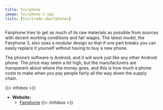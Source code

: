 ```yaml
---
title: Fairphone
image: fairphone-3.jpg
lists: [fairtrade-smartphones]
---
```

Fairphone tries to get as much of its raw materials as possible from sources
with decent working conditions and fair wages. The latest model, the
Fairphone 3, also uses a modular design so that if one part breaks you can
easily replace it yourself without having to buy a new phone.

The phone’s software is Android, and it will work just like any other Android
phone. The price may seem a bit high, but the manufacturers are transparent
about where the money goes, and this is how much a phone costs to make when you
pay people fairly all the way down the supply chain.

{{< infobox >}}
- **Website:**
    - [Fairphone](https://www.fairphone.com/)
{{< /infobox >}}
